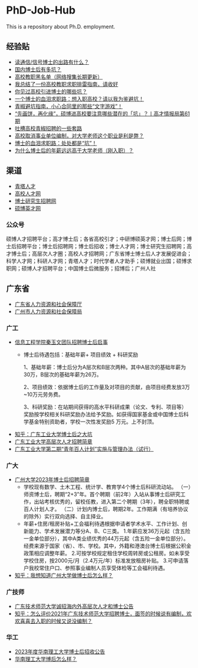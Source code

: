 # PhD-Job-Hub
This is a repository about Ph.D. employment.

## 经验贴
- [读通信/信号博士的出路有什么？](https://www.zhihu.com/question/65571207)
- [国内博士后有多坑？](https://www.zhihu.com/question/360696077)
- [高校教职黑名单（网络搜集长期更新）](https://zhuanlan.zhihu.com/p/605126610)
- [我总结了一份高校教职求职排雷指南，请收好](https://zhuanlan.zhihu.com/p/338079683)
- [你见过高校引进博士的哪些坑？](https://www.zhihu.com/question/538969178)
- [一个博士的血泪求职路：想入职高校？请以我为鉴避坑！](https://zhuanlan.zhihu.com/p/265626151)
- [青椒避坑指南，小心合同里的那些“文字游戏”！](https://www.gaoxiaojob.com/news/detail/53.html)
- [“先画饼，再化缘”，硕博进高校要注意哪些潜在的「坑」？丨高才情报局第61期](https://www.gaoxiaojob.com/news/detail/1667.html)
- [吐槽高校青椒招聘的一些套路](https://zhuanlan.zhihu.com/p/566665728)
- [高校取消事业单位编制，对大学老师这个职业是利是弊？](https://www.zhihu.com/question/49215671)
- [博士的血泪求职路：处处都是“坑”！](https://mp.weixin.qq.com/s/pJKa6oJxO01JukgAv4tpQA)
- [为什么博士后的年薪远远高于大学老师（刚入职）？](https://www.zhihu.com/question/393075431)

## 渠道
- [青塔人才](https://job.cingta.com/)
- [高校人才网](https://www.gaoxiaojob.com/)
- [博士研究生招聘网](http://www.100zp.com/)
- [硕博英才网](http://www.shuobojob.cn/)

### 公众号
硕博人才招聘平台；高才博士后；各省高校引才；中研博硕英才网；博士后网；博士后招聘平台；博士后招聘网；博士后招收；博士人才网；博士研究生招聘网；高才博士后；高层次人才圈；高校人才招聘网；广东省博士博士后人才发展促进会；科学人才网；科研人才网；青塔人才；时代学者人才助手；硕博就业出国；硕博求职网；硕博人才招聘平台；中国博士后微服务；招博后；广州人社



## 广东省

- [广东省人力资源和社会保障厅](https://hrss.gd.gov.cn/zwgk/index.html)
- [广州市人力资源和社会保障局](http://rsj.gz.gov.cn/)

### 广工
- [信息工程学院秦玉文团队招聘博士后启事](https://rscbgb.gdut.edu.cn/info/1052/1341.htm)
  - 博士后待遇包括：基础年薪+ 项目绩效 + 科研奖励

    1、基础年薪：博士后分为A层次和B层次两种。其中A层次的基础年薪为30万，B层次的基础年薪为26万。

    2、项目绩效：依据博士后的工作量及对项目的贡献，由项目经费发放3万~10万元劳务费。

    3、科研奖励：在站期间获得的高水平科研成果（论文、专利、项目等）奖励按学校相关科研奖励办法给予奖励。如获得国家基金或中国博士后科学基金特别资助者，学校一次性发奖励5 万元。上不封顶。
- [知乎：广东工业大学博士后之大坑](https://zhuanlan.zhihu.com/p/275809973)
- [广东工业大学高层次人才招聘简章](https://hr.gdut.edu.cn/info/1064/4370.htm)
- [广东工业大学第二期“青年百人计划”实施与管理办法（试行）](https://hr.gdut.edu.cn/info/1049/3060.htm)

### 广大
- [广州大学2023年博士后招聘简章](http://www.gzhu.edu.cn/info/1205/9685.htm)
  - 学校现有数学、土木工程、统计学、教育学4个博士后科研流动站。
  （一）师资博士后，聘期“2+3”年。首个聘期（前2年）入站从事博士后研究工作，出站考核优秀的，留校任教，进入第二个聘期（3年），聘全职特聘或百人计划人才。
  （二）计划内博士后，聘期2年。工作期满（有培养协议的除外）实行双向选择、自主择业。
  - 年薪+住房/租房补贴+工会福利待遇根据申请者学术水平、工作计划、创新能力、学术发展潜力等分A、B、C三类。
  1.年薪应发36万元起（含五险一金单位部分），其中A类业绩优秀的44万元起（含五险一金单位部分）。经费来源于国家（省）、市、学校。其中，外籍和港澳台博士后根据公积金政策相应调整年薪。
  2.可按学校规定租住学校周转房或公租房。如未享受学校住房，按2000元/月（2.4万元/年）标准发放租房补贴。
  3.可申请落户我校常住户口、参照事业编制人员享受体检等工会福利待遇。
- [知乎：我想知道广州大学做博士后怎么样？](https://www.zhihu.com/question/425466011)

### 广技师
- [广东技术师范大学诚招海内外高层次人才和博士公告](https://rsc.gpnu.edu.cn/info/1044/3703.htm)
- [知乎：怎么评价2021年广东技术师范大学招聘博士，面签的时候说有编制，欢欢喜喜去入职的时候又说没编制？](https://www.zhihu.com/question/462417566)


### 华工
- [2023年度华南理工大学博士后招收公告](https://www2.scut.edu.cn/postdoctor/2021/1102/c13590a449561/page.htm)
- [华南理工大学博后怎么样？](https://www.zhihu.com/question/454143882)